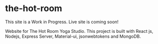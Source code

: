 # the-hot-room

This site is a Work in Progress. Live site is coming soon!

Website for The Hot Room Yoga Studio.  This project is built with React js, Nodejs, Express Server, Material-ui, jsonwebtokens and MongoDB.